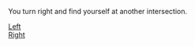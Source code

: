 You turn right and find yourself at another intersection.

[Left](https://github.com/incendofrumentum/INFOTC-1000-Final-Project/blob/master/mazelost.md)  
[Right](https://github.com/incendofrumentum/INFOTC-1000-Final-Project/blob/master/maze3.md)
